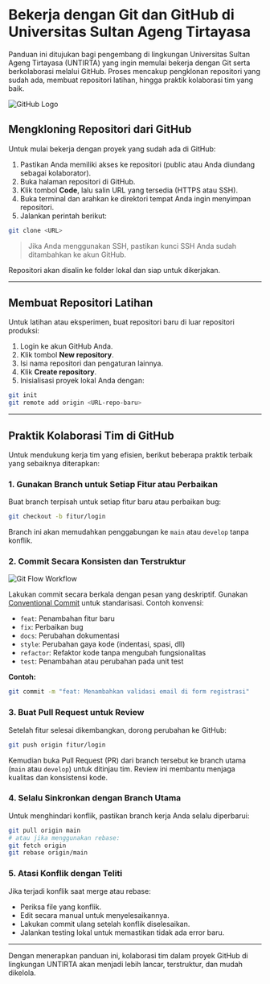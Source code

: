 # Bekerja dengan Git dan GitHub di Universitas Sultan Ageng Tirtayasa

Panduan ini ditujukan bagi pengembang di lingkungan Universitas Sultan Ageng Tirtayasa (UNTIRTA) yang ingin memulai bekerja dengan Git serta berkolaborasi melalui GitHub. Proses mencakup pengklonan repositori yang sudah ada, membuat repositori latihan, hingga praktik kolaborasi tim yang baik.

![GitHub Logo](https://github.githubassets.com/images/modules/logos_page/GitHub-Mark.png)

## Mengkloning Repositori dari GitHub

Untuk mulai bekerja dengan proyek yang sudah ada di GitHub:

1. Pastikan Anda memiliki akses ke repositori (public atau Anda diundang sebagai kolaborator).
2. Buka halaman repositori di GitHub.
3. Klik tombol **Code**, lalu salin URL yang tersedia (HTTPS atau SSH).
4. Buka terminal dan arahkan ke direktori tempat Anda ingin menyimpan repositori.
5. Jalankan perintah berikut:

```bash
git clone <URL>
```

> Jika Anda menggunakan SSH, pastikan kunci SSH Anda sudah ditambahkan ke akun GitHub.

Repositori akan disalin ke folder lokal dan siap untuk dikerjakan.

---

## Membuat Repositori Latihan

Untuk latihan atau eksperimen, buat repositori baru di luar repositori produksi:

1. Login ke akun GitHub Anda.
2. Klik tombol **New repository**.
3. Isi nama repositori dan pengaturan lainnya.
4. Klik **Create repository**.
5. Inisialisasi proyek lokal Anda dengan:

```bash
git init
git remote add origin <URL-repo-baru>
```

---

## Praktik Kolaborasi Tim di GitHub

Untuk mendukung kerja tim yang efisien, berikut beberapa praktik terbaik yang sebaiknya diterapkan:

### 1. Gunakan Branch untuk Setiap Fitur atau Perbaikan

Buat branch terpisah untuk setiap fitur baru atau perbaikan bug:

```bash
git checkout -b fitur/login
```

Branch ini akan memudahkan penggabungan ke `main` atau `develop` tanpa konflik.

### 2. Commit Secara Konsisten dan Terstruktur

![Git Flow Workflow](https://scalastic.io/assets/img/git-flow-workflow.svg)

Lakukan commit secara berkala dengan pesan yang deskriptif. Gunakan [Conventional Commit](https://www.conventionalcommits.org/) untuk standarisasi. Contoh konvensi:

- `feat`: Penambahan fitur baru  
- `fix`: Perbaikan bug  
- `docs`: Perubahan dokumentasi  
- `style`: Perubahan gaya kode (indentasi, spasi, dll)  
- `refactor`: Refaktor kode tanpa mengubah fungsionalitas  
- `test`: Penambahan atau perubahan pada unit test  

**Contoh:**

```bash
git commit -m "feat: Menambahkan validasi email di form registrasi"
```

### 3. Buat Pull Request untuk Review

Setelah fitur selesai dikembangkan, dorong perubahan ke GitHub:

```bash
git push origin fitur/login
```

Kemudian buka Pull Request (PR) dari branch tersebut ke branch utama (`main` atau `develop`) untuk ditinjau tim. Review ini membantu menjaga kualitas dan konsistensi kode.

### 4. Selalu Sinkronkan dengan Branch Utama

Untuk menghindari konflik, pastikan branch kerja Anda selalu diperbarui:

```bash
git pull origin main
# atau jika menggunakan rebase:
git fetch origin
git rebase origin/main
```

### 5. Atasi Konflik dengan Teliti

Jika terjadi konflik saat merge atau rebase:

- Periksa file yang konflik.
- Edit secara manual untuk menyelesaikannya.
- Lakukan commit ulang setelah konflik diselesaikan.
- Jalankan testing lokal untuk memastikan tidak ada error baru.

---

Dengan menerapkan panduan ini, kolaborasi tim dalam proyek GitHub di lingkungan UNTIRTA akan menjadi lebih lancar, terstruktur, dan mudah dikelola.
